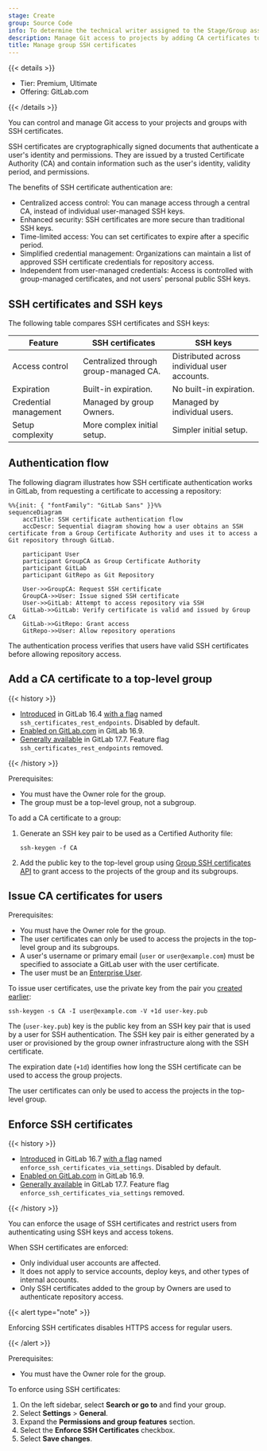 ```yaml
---
stage: Create
group: Source Code
info: To determine the technical writer assigned to the Stage/Group associated with this page, see https://handbook.gitlab.com/handbook/product/ux/technical-writing/#assignments
description: Manage Git access to projects by adding CA certificates to your top-level group, instead of individual groups.
title: Manage group SSH certificates
---
```


{{< details >}}

- Tier: Premium, Ultimate
- Offering: GitLab.com

{{< /details >}}

You can control and manage Git access to your projects and groups with SSH certificates.

SSH certificates are cryptographically signed documents that authenticate a user's identity and
permissions.
They are issued by a trusted Certificate Authority (CA) and contain information such as
the user's identity, validity period, and permissions.

The benefits of SSH certificate authentication are:

- Centralized access control: You can manage access through a central CA, instead of individual
  user-managed SSH keys.
- Enhanced security: SSH certificates are more secure than traditional SSH keys.
- Time-limited access: You can set certificates to expire after a specific period.
- Simplified credential management: Organizations can maintain a list of approved
  SSH certificate credentials for repository access.
- Independent from user-managed credentials: Access is controlled with group-managed
  certificates, and not users' personal public SSH keys.

## SSH certificates and SSH keys

The following table compares SSH certificates and SSH keys:

| Feature               | SSH certificates                      | SSH keys |
| --------------------- | ------------------------------------- | -------- |
| Access control        | Centralized through group-managed CA. | Distributed across individual user accounts. |
| Expiration            | Built-in expiration.                  | No built-in expiration. |
| Credential management | Managed by group Owners.              | Managed by individual users. |
| Setup complexity      | More complex initial setup.           | Simpler initial setup. |

## Authentication flow

The following diagram illustrates how SSH certificate authentication works
in GitLab, from requesting a certificate to accessing a repository:

```mermaid
%%{init: { "fontFamily": "GitLab Sans" }}%%
sequenceDiagram
    accTitle: SSH certificate authentication flow
    accDescr: Sequential diagram showing how a user obtains an SSH certificate from a Group Certificate Authority and uses it to access a Git repository through GitLab.

    participant User
    participant GroupCA as Group Certificate Authority
    participant GitLab
    participant GitRepo as Git Repository

    User->>GroupCA: Request SSH certificate
    GroupCA->>User: Issue signed SSH certificate
    User->>GitLab: Attempt to access repository via SSH
    GitLab->>GitLab: Verify certificate is valid and issued by Group CA
    GitLab->>GitRepo: Grant access
    GitRepo->>User: Allow repository operations
```

The authentication process verifies that users have valid SSH certificates before
allowing repository access.

## Add a CA certificate to a top-level group

{{< history >}}

- [Introduced](https://gitlab.com/gitlab-org/gitlab/-/issues/421915) in GitLab 16.4 [with a flag](../../administration/feature_flags/list.md) named `ssh_certificates_rest_endpoints`. Disabled by default.
- [Enabled on GitLab.com](https://gitlab.com/gitlab-org/gitlab/-/issues/424501) in GitLab 16.9.
- [Generally available](https://gitlab.com/gitlab-org/gitlab/-/issues/424501) in GitLab 17.7. Feature flag `ssh_certificates_rest_endpoints` removed.

{{< /history >}}

Prerequisites:

- You must have the Owner role for the group.
- The group must be a top-level group, not a subgroup.

To add a CA certificate to a group:

1. Generate an SSH key pair to be used as a Certified Authority file:

   ```plaintext
   ssh-keygen -f CA
   ```

1. Add the public key to the top-level group using [Group SSH certificates API](../../api/group_ssh_certificates.md#add-a-group-ssh-certificate)
   to grant access to the projects of the group and its subgroups.

## Issue CA certificates for users

Prerequisites:

- You must have the Owner role for the group.
- The user certificates can only be used to access the projects in the top-level group and its subgroups.
- A user's username or primary email (`user` or `user@example.com`) must be specified to associate a
  GitLab user with the user certificate.
- The user must be an [Enterprise User](../enterprise_user/_index.md).

To issue user certificates, use the private key from the pair you [created earlier](#add-a-ca-certificate-to-a-top-level-group):

```shell
ssh-keygen -s CA -I user@example.com -V +1d user-key.pub
```

The (`user-key.pub`) key is the public key from an SSH key pair that is used by a user for SSH authentication.
The SSH key pair is either generated by a user or provisioned by the group owner infrastructure along with the SSH certificate.

The expiration date (`+1d`) identifies how long the SSH certificate can be used to access the group projects.

The user certificates can only be used to access the projects in the top-level group.

## Enforce SSH certificates

{{< history >}}

- [Introduced](https://gitlab.com/gitlab-org/gitlab/-/issues/421915) in GitLab 16.7 [with a flag](../../administration/feature_flags/list.md) named `enforce_ssh_certificates_via_settings`. Disabled by default.
- [Enabled on GitLab.com](https://gitlab.com/gitlab-org/gitlab/-/issues/426235) in GitLab 16.9.
- [Generally available](https://gitlab.com/gitlab-org/gitlab/-/issues/488635) in GitLab 17.7. Feature flag `enforce_ssh_certificates_via_settings` removed.

{{< /history >}}

You can enforce the usage of SSH certificates and restrict users from authenticating using SSH
keys and access tokens.

When SSH certificates are enforced:

- Only individual user accounts are affected.
- It does not apply to service accounts, deploy keys, and other types of internal accounts.
- Only SSH certificates added to the group by Owners are used to authenticate repository access.

{{< alert type="note" >}}

Enforcing SSH certificates disables HTTPS access for regular users.

{{< /alert >}}

Prerequisites:

- You must have the Owner role for the group.

To enforce using SSH certificates:

1. On the left sidebar, select **Search or go to** and find your group.
1. Select **Settings** > **General**.
1. Expand the **Permissions and group features** section.
1. Select the **Enforce SSH Certificates** checkbox.
1. Select **Save changes**.
